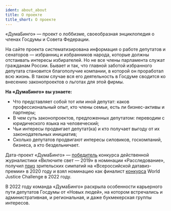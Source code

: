 ```yaml
---
ident: about_about
title: О проекте
title_short: О проекте
---
```


«ДумаБинго» — проект о лоббизме, своеобразная энциклопедия о членах Госдумы и Совета Федерации.

На сайте проекта систематизирована информация о работе депутатов и сенаторов — избранниц и избранников народа, которые должны отстаивать интересы избирателей. Но не все члены парламента служат гражданам России. Бывает и так, что главной заботой избранного депутата становится благополучие компании, в которой он проработал всю жизнь. В таком случае вся его деятельность в Госдуме сводится ко внесению законопроектов о льготах для этой фирмы.

**На «ДумаБинго» вы узнаете:**

- Что представляет собой тот или иной депутат: каков профессиональный опыт, кто члены семьи, есть ли бизнес-активы и партнеры;
- В чем суть законопроектов, предложенных депутатом: переводим с юридического языка на человеческий;
- Чьи интересы продвигает депутат(ка) и кто получает выгоду от их законодательных инициатив;
- Сколько депутатов продвигают интересы силовиков, госкомпаний, бизнеса, а кто бездельничает.

Дата-проект «ДумаБинго» — [победитель](https://anri.org.ru/2020/03/24/pobediteli-vkljuchite-svet-2019/) конкурса действенной журналистики «Включите свет — 2019» в номинации «Расследование», получил [приз](https://opendataday.ru/dataviz-award) зрительских симпатий на «Всероссийской датавиз-премии» в 2020 году и взял номинацию как финалист [конкурса](https://worldjusticeproject.org/world-justice-challenge-2022/center-anti-corruption-researches-and-initiatives-transparency) World Justice Challenge в 2022 году.

В 2022 году команда «ДумаБинго» раскрыла особенности карьерного пути депутатов Госдумы от «Новых людей», на котором встречались и административная, и региональная, и даже букмекерская группы интересов.
